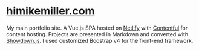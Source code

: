 # [himikemiller.com](https://himikemiller.com)

My main portfolio site. A Vue.js SPA hosted on [Netlify](https://netlify.com) with [Contentful](https://contenful.com) for content hosting. Projects are presented in Markdown and converted with [Showdown.js](http://showdownjs.com). I used customized Boostrap v4 for the front-end framework.
